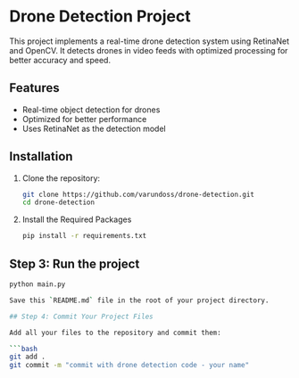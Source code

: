 # Drone Detection Project

This project implements a real-time drone detection system using RetinaNet and OpenCV. It detects drones in video feeds with optimized processing for better accuracy and speed.

## Features
- Real-time object detection for drones
- Optimized for better performance
- Uses RetinaNet as the detection model

## Installation
1. Clone the repository:
   ```bash
   git clone https://github.com/varundoss/drone-detection.git
   cd drone-detection

2. Install the Required Packages
   ```bash
   pip install -r requirements.txt

## Step 3: Run the project
   ```bash
   python main.py

Save this `README.md` file in the root of your project directory.

## Step 4: Commit Your Project Files

   Add all your files to the repository and commit them:

   ```bash
   git add .
   git commit -m "commit with drone detection code - your name"



   
